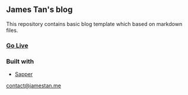 ## James Tan's blog

This repository contains basic blog template which based on markdown files.

### [Go Live](https://jamestan.me)

### Built with

- [Sapper](https://sapper.svelte.dev/)


<contact@jamestan.me>